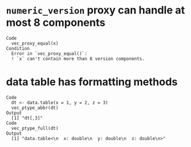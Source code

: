 # `numeric_version` proxy can handle at most 8 components

    Code
      vec_proxy_equal(x)
    Condition
      Error in `vec_proxy_equal()`:
      ! `x` can't contain more than 8 version components.

# data table has formatting methods

    Code
      dt <- data.table(x = 1, y = 2, z = 3)
      vec_ptype_abbr(dt)
    Output
      [1] "dt[,3]"
    Code
      vec_ptype_full(dt)
    Output
      [1] "data.table<\n  x: double\n  y: double\n  z: double\n>"

